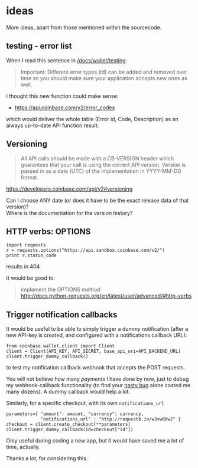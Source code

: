 # ideas

More ideas, apart from those mentioned within the sourcecode.

## testing - error list
When I read this sentence in [/docs/wallet/testing](https://developers.coinbase.com/docs/wallet/testing):

> Important: Different error types (id) can be added and removed over time so you should make sure your application accepts new ones as well.

I thought this new function could make sense:

* https://api.coinbase.com/v2/error_codes

which would deliver the whole table (Error id, Code, Description) as an always up-to-date API function result.

## Versioning

> All API calls should be made with a CB-VERSION header which guarantees that your call is using the correct API version. Version is passed in as a date (UTC) of the implementation in YYYY-MM-DD format.

https://developers.coinbase.com/api/v2#versioning

Can I choose ANY date (or does it have to be the exact release data of that version)?   
Where is the documentation for the version history?  


## HTTP verbs: OPTIONS

    import requests
    r = requests.options("https://api.sandbox.coinbase.com/v2/")
    print r.status_code
    
results in 
    404 
    
It would be good to:

> implement the OPTIONS method  
> http://docs.python-requests.org/en/latest/user/advanced/#http-verbs

## Trigger notification callbacks
It would be useful to be able to simply trigger a dummy notification (after a new API-key is created, and configured with a notifications callback URL): 

    from coinbase.wallet.client import Client
    client = Client(API_KEY, API_SECRET, base_api_uri=API_BACKEND_URL)
    client.trigger_dummy_callback()
    
to test my notification callback webhook that accepts the POST requests.  

You will not believe how many *payments* I have done by now, just to debug my webhook-callback functionality (to find your [nasty bug](bugs/HOST-header_empty.md) alone costed me many dozens). A dummy callback would help a lot.

Similarly, for a specific checkout, with its own ``notifications_url`` 

    parameters={ "amount": amount, "currency": currency, 
                 "notifications_url" : "http://requestb.in/w2vw66w2" }
    checkout = client.create_checkout(**parameters)
    client.trigger_dummy_callback(id=checkout["id"])

Only useful during coding a new app, but it would have saved me a lot of time, actually.  

Thanks a lot, for considering this.